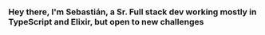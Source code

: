 ### Hey there, I'm Sebastián, a Sr. Full stack dev working mostly in TypeScript and Elixir, but open to new challenges
